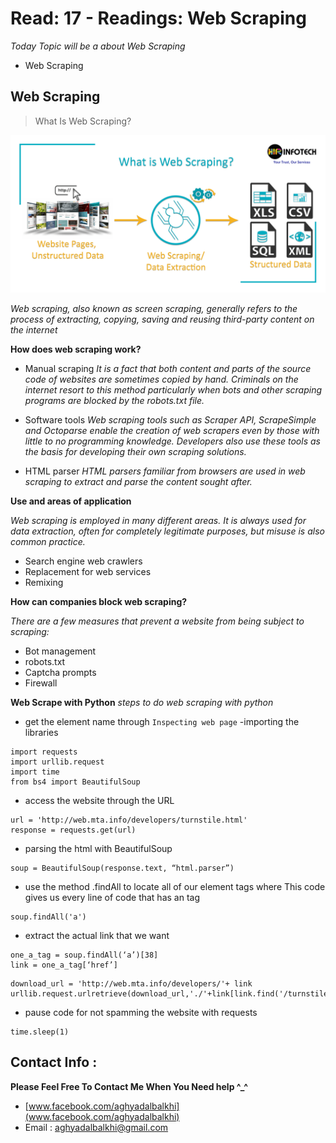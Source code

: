 # Read: 17 - Readings: Web Scraping

*Today Topic will be a about Web Scraping*
- Web Scraping

##  Web Scraping

> What Is Web Scraping?

![trees](images/What-is-Web-Scraping.png)

*Web scraping, also known as screen scraping, generally refers to the process of extracting, copying, saving and reusing third-party content on the internet*

**How does web scraping work?**

- Manual scraping
*It is a fact that both content and parts of the source code of websites are sometimes copied by hand. Criminals on the internet resort to this method particularly when bots and other scraping programs are blocked by the robots.txt file.*

- Software tools 
*Web scraping tools such as Scraper API, ScrapeSimple and Octoparse enable the creation of web scrapers even by those with little to no programming knowledge. Developers also use these tools as the basis for developing their own scraping solutions.*

- HTML parser 
*HTML parsers familiar from browsers are used in web scraping to extract and parse the content sought after.*

**Use and areas of application**

*Web scraping is employed in many different areas. It is always used for data extraction, often for completely legitimate purposes, but misuse is also common practice.*

* Search engine web crawlers
* Replacement for web services
* Remixing

**How can companies block web scraping?**

*There are a few measures that prevent a website from being subject to scraping:*

- Bot management
- robots.txt
- Captcha prompts
- Firewall

**Web Scrape with Python**
*steps to do web scraping with python*
- get the element name through `Inspecting web page`
-importing the libraries 
```
import requests
import urllib.request
import time
from bs4 import BeautifulSoup
```

- access the website through the URL 
```
url = 'http://web.mta.info/developers/turnstile.html'
response = requests.get(url)
```

- parsing the html with BeautifulSoup

```
soup = BeautifulSoup(response.text, “html.parser”)

```

- use the method .findAll to locate all of our element tags where This code gives us every line of code that has an <a> tag

```
soup.findAll('a')
```
- extract the actual link that we want
```
one_a_tag = soup.findAll(‘a’)[38]
link = one_a_tag[‘href’]
```

```
download_url = 'http://web.mta.info/developers/'+ link
urllib.request.urlretrieve(download_url,'./'+link[link.find('/turnstile_')+1:])
```

- pause  code for not spamming the website with requests

```
time.sleep(1)

```

## Contact Info : 
**Please Feel Free To Contact Me When You Need help ^_^**
* [www.facebook.com/aghyadalbalkhi](www.facebook.com/aghyadalbalkhi)
* Email : aghyadalbalkhi@gmail.com